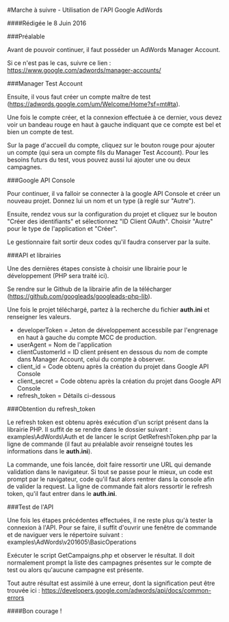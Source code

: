 #Marche à suivre - Utilisation de l'API Google AdWords

####Rédigée le 8 Juin 2016

###Préalable

Avant de pouvoir continuer, il faut posséder un AdWords Manager Account.

Si ce n'est pas le cas, suivre ce lien : https://www.google.com/adwords/manager-accounts/

###Manager Test Account

Ensuite, il vous faut créer un compte maître de test (https://adwords.google.com/um/Welcome/Home?sf=mt#ta).

Une fois le compte créer, et la connexion effectuée à ce dernier, vous devez voir un bandeau rouge en haut à gauche indiquant que ce compte est bel et bien un compte de test.

Sur la page d'accueil du compte, cliquez sur le bouton rouge pour ajouter un compte (qui sera un compte fils du Manager Test Account). Pour les besoins futurs du test, vous pouvez aussi lui ajouter une ou deux campagnes.

###Google API Console

Pour continuer, il va falloir se connecter à la google API Console et créer un nouveau projet. Donnez lui un nom et un type (à reglé sur "Autre").

Ensuite, rendez vous sur la configuration du projet et cliquez sur le bouton "Créer des identifiants" et sélectionnez "ID Client OAuth". Choisir "Autre" pour le type de l'application et "Créer".

Le gestionnaire fait sortir deux codes qu'il faudra conserver par la suite.

###API et librairies

Une des dernières étapes consiste à choisir une librairie pour le développement (PHP sera traité ici).

Se rendre sur le Github de la librairie afin de la télécharger (https://github.com/googleads/googleads-php-lib).

Une fois le projet téléchargé, partez à la recherche du fichier **auth.ini** et renseigner les valeurs.

- developerToken = Jeton de développement accessbile par l'engrenage en haut à gauche du compte MCC de production.
- userAgent = Nom de l'application
- clientCustomerId = ID client présent en dessous du nom de compte dans Manager Account, celui du compte à observer.
- client_id = Code obtenu après la création du projet dans Google API Console
- client_secret = Code obtenu après la création du projet dans Google API Console
- refresh_token = Détails ci-dessous

###Obtention du refresh_token

Le refresh token est obtenu après exécution d'un script présent dans la librairie PHP. Il suffit de se rendre dans le dossier suivant : examples\AdWords\Auth et de lancer le script GetRefreshToken.php par la ligne de commande (il faut au préalable avoir renseigné toutes les informations dans le **auth.ini**).

La commande, une fois lancée, doit faire ressortir une URL qui demande validation dans le navigateur. Si tout se passe pour le mieux, un code est prompt par le navigateur, code qu'il faut alors rentrer dans la console afin de valider la request. La ligne de commande fait alors ressortir le refresh token, qu'il faut entrer dans le **auth.ini**.

###Test de l'API

Une fois les étapes précédentes effectuées, il ne reste plus qu'à tester la connexion à l'API. Pour se faire, il suffit d'ouvrir une fenêtre de commande et de naviguer vers le répertoire suivant : examples\AdWords\v201605\BasicOperations

Exécuter le script GetCampaigns.php et observer le résultat. Il doit normalement prompt la liste des campagnes présentes sur le compte de test ou alors qu'aucune campagne est présente.

Tout autre résultat est assimilé à une erreur, dont la signification peut être trouvée ici : https://developers.google.com/adwords/api/docs/common-errors

####Bon courage !
